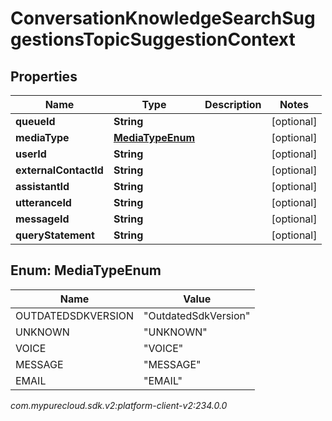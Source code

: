 # ConversationKnowledgeSearchSuggestionsTopicSuggestionContext


## Properties

| Name | Type | Description | Notes |
| ------------ | ------------- | ------------- | ------------- |
| **queueId** | **String** |  |  [optional] |
| **mediaType** | [**MediaTypeEnum**](#Enum--MediaTypeEnum) |  |  [optional] |
| **userId** | **String** |  |  [optional] |
| **externalContactId** | **String** |  |  [optional] |
| **assistantId** | **String** |  |  [optional] |
| **utteranceId** | **String** |  |  [optional] |
| **messageId** | **String** |  |  [optional] |
| **queryStatement** | **String** |  |  [optional] |


## Enum: MediaTypeEnum

| Name | Value |
| ---- | ----- |
| OUTDATEDSDKVERSION | &quot;OutdatedSdkVersion&quot; | 
| UNKNOWN | &quot;UNKNOWN&quot; | 
| VOICE | &quot;VOICE&quot; | 
| MESSAGE | &quot;MESSAGE&quot; | 
| EMAIL | &quot;EMAIL&quot; | 




_com.mypurecloud.sdk.v2:platform-client-v2:234.0.0_
